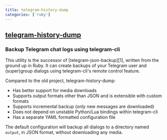 ```yaml
---
title: telegram-history-dump
categories: ['ruby']
---
```

## [telegram-history-dump](https://github.com/tvdstaaij/telegram-history-dump)

### Backup Telegram chat logs using telegram-cli


This utility is the successor of [telegram-json-backup][1], written from the
ground up in Ruby. It can create backups of your Telegram user and (super)group
dialogs using telegram-cli's remote control feature.
 
Compared to the old project, telegram-history-dump:

* Has better support for media downloads
* Supports output formats other than JSON and is extensible with custom formats
* Supports incremental backup (only new messages are downloaded)
* Does not depend on unstable Python/Lua bindings within telegram-cli
* Has a separate YAML formatted configuration file

The default configuration will backup all dialogs to a directory named `output`,
in JSON format, without downloading any media.

